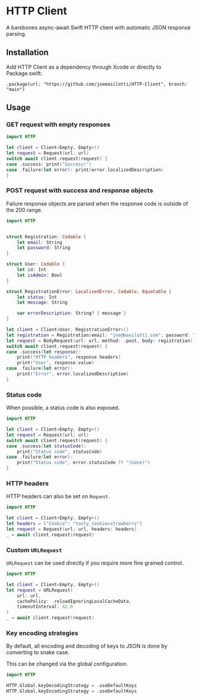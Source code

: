 # HTTP Client

A barebones async-await Swift HTTP client with automatic JSON response parsing.

## Installation

Add HTTP Client as a dependency through Xcode or directly to Package.swift:

```
.package(url: "https://github.com/joemasilotti/HTTP-Client", branch: "main")
```

## Usage

### GET request with empty responses

```swift
import HTTP

let client = Client<Empty, Empty>()
let request = Request(url: url)
switch await client.request(request) {
case .success: print("Success!")
case .failure(let error): print(error.localizedDescription)
}
```

### POST request with success and response objects

Failure response objects are parsed when the response code is outside of the 200 range.

```swift
import HTTP


struct Registration: Codable {
    let email: String
    let password: String
}

struct User: Codable {
    let id: Int
    let isAdmin: Bool
}

struct RegistrationError: LocalizedError, Codable, Equatable {
    let status: Int
    let message: String

    var errorDescription: String? { message }
}

let client = Client<User, RegistrationError>()
let registration = Registration(email: "joe@masilotti.com", password: "password")
let request = BodyRequest(url: url, method: .post, body: registration)
switch await client.request(request) {
case .success(let response):
    print("HTTP headers", response.headers)
    print("User", response.value)
case .failure(let error):
    print("Error", error.localizedDescription)
}
```

### Status code

When possible, a status code is also exposed.

```swift
import HTTP

let client = Client<Empty, Empty>()
let request = Request(url: url)
switch await client.request(request) {
case .success(let statusCode):
    print("Status code", statusCode)
case .failure(let error):
    print("Status code", error.statusCode ?? "(none)")
}
```

### HTTP headers

HTTP headers can also be set on `Request`.

```swift
import HTTP

let client = Client<Empty, Empty>()
let headers = ["Cookie": "tasty_cookie=strawberry"]
let request = Request(url: url, headers: headers)
_ = await client.request(request)
```

### Custom `URLRequest`

`URLRequest` can be used directly if you require more fine grained control.

```swift
import HTTP

let client = Client<Empty, Empty>()
let request = URLRequest(
    url: url,
    cachePolicy: .reloadIgnoringLocalCacheData,
    timeoutInterval: 42.0
)
_ = await client.request(request)
```

### Key encoding strategies

By default, all encoding and decoding of keys to JSON is done by converting to snake case.

This can be changed via the global configuration.

```swift
import HTTP

HTTP.Global.keyDecodingStrategy = .useDefaultKeys
HTTP.Global.keyEncodingStrategy = .useDefaultKeys
```

